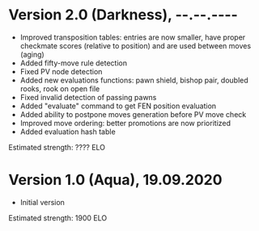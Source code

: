 # Version 2.0 (Darkness), --.--.----
 - Improved transposition tables: entries are now smaller, have proper checkmate scores (relative to position) and are used between moves (aging)
 - Added fifty-move rule detection
 - Fixed PV node detection
 - Added new evaluations functions: pawn shield, bishop pair, doubled rooks, rook on open file
 - Fixed invalid detection of passing pawns
 - Added "evaluate" command to get FEN position evaluation
 - Added ability to postpone moves generation before PV move check
 - Improved move ordering: better promotions are now prioritized
 - Added evaluation hash table

Estimated strength: ???? ELO

# Version 1.0 (Aqua), 19.09.2020
 - Initial version

Estimated strength: 1900 ELO